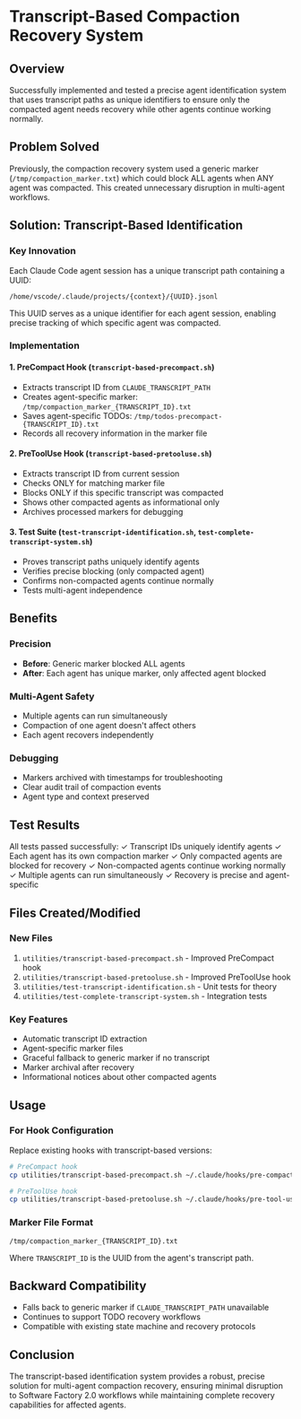 # Transcript-Based Compaction Recovery System

## Overview
Successfully implemented and tested a precise agent identification system that uses transcript paths as unique identifiers to ensure only the compacted agent needs recovery while other agents continue working normally.

## Problem Solved
Previously, the compaction recovery system used a generic marker (`/tmp/compaction_marker.txt`) which could block ALL agents when ANY agent was compacted. This created unnecessary disruption in multi-agent workflows.

## Solution: Transcript-Based Identification

### Key Innovation
Each Claude Code agent session has a unique transcript path containing a UUID:
```
/home/vscode/.claude/projects/{context}/{UUID}.jsonl
```

This UUID serves as a unique identifier for each agent session, enabling precise tracking of which specific agent was compacted.

### Implementation

#### 1. PreCompact Hook (`transcript-based-precompact.sh`)
- Extracts transcript ID from `CLAUDE_TRANSCRIPT_PATH`
- Creates agent-specific marker: `/tmp/compaction_marker_{TRANSCRIPT_ID}.txt`
- Saves agent-specific TODOs: `/tmp/todos-precompact-{TRANSCRIPT_ID}.txt`
- Records all recovery information in the marker file

#### 2. PreToolUse Hook (`transcript-based-pretooluse.sh`)
- Extracts transcript ID from current session
- Checks ONLY for matching marker file
- Blocks ONLY if this specific transcript was compacted
- Shows other compacted agents as informational only
- Archives processed markers for debugging

#### 3. Test Suite (`test-transcript-identification.sh`, `test-complete-transcript-system.sh`)
- Proves transcript paths uniquely identify agents
- Verifies precise blocking (only compacted agent)
- Confirms non-compacted agents continue normally
- Tests multi-agent independence

## Benefits

### Precision
- **Before**: Generic marker blocked ALL agents
- **After**: Each agent has unique marker, only affected agent blocked

### Multi-Agent Safety
- Multiple agents can run simultaneously
- Compaction of one agent doesn't affect others
- Each agent recovers independently

### Debugging
- Markers archived with timestamps for troubleshooting
- Clear audit trail of compaction events
- Agent type and context preserved

## Test Results
All tests passed successfully:
✓ Transcript IDs uniquely identify agents
✓ Each agent has its own compaction marker
✓ Only compacted agents are blocked for recovery
✓ Non-compacted agents continue working normally
✓ Multiple agents can run simultaneously
✓ Recovery is precise and agent-specific

## Files Created/Modified

### New Files
1. `utilities/transcript-based-precompact.sh` - Improved PreCompact hook
2. `utilities/transcript-based-pretooluse.sh` - Improved PreToolUse hook
3. `utilities/test-transcript-identification.sh` - Unit tests for theory
4. `utilities/test-complete-transcript-system.sh` - Integration tests

### Key Features
- Automatic transcript ID extraction
- Agent-specific marker files
- Graceful fallback to generic marker if no transcript
- Marker archival after recovery
- Informational notices about other compacted agents

## Usage

### For Hook Configuration
Replace existing hooks with transcript-based versions:
```bash
# PreCompact hook
cp utilities/transcript-based-precompact.sh ~/.claude/hooks/pre-compact.sh

# PreToolUse hook  
cp utilities/transcript-based-pretooluse.sh ~/.claude/hooks/pre-tool-use.sh
```

### Marker File Format
```
/tmp/compaction_marker_{TRANSCRIPT_ID}.txt
```
Where `TRANSCRIPT_ID` is the UUID from the agent's transcript path.

## Backward Compatibility
- Falls back to generic marker if `CLAUDE_TRANSCRIPT_PATH` unavailable
- Continues to support TODO recovery workflows
- Compatible with existing state machine and recovery protocols

## Conclusion
The transcript-based identification system provides a robust, precise solution for multi-agent compaction recovery, ensuring minimal disruption to Software Factory 2.0 workflows while maintaining complete recovery capabilities for affected agents.